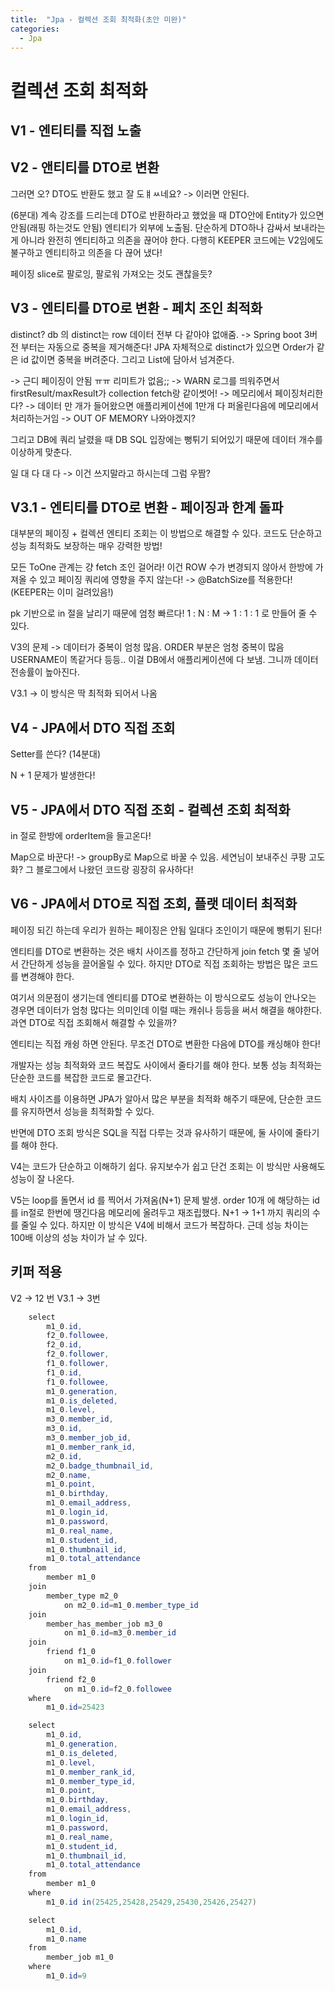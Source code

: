 ```yaml
---
title:  "Jpa - 컬렉션 조회 최적화(초안 미완)"
categories:
  - Jpa
---
```


# 컬렉션 조회 최적화

## V1 - 엔티티를 직접 노출

## V2 - 앤티티를 DTO로 변환
그러면 오? DTO도 반환도 했고 잘 도ㅒㅆ네요? -> 이러면 안된다.

(6분대)
계속 강조를 드리는데 DTO로 반환하라고 했었을 때 DTO안에 Entity가 있으면 안됨(래핑 하는것도 안됨)
엔티티가 외부에 노출됨. 단순하게 DTO하나 감싸서 보내라는게 아니라 완전히 엔티티하고 의존을 끊어야 한다.
다행히 KEEPER 코드에는 V2임에도 불구하고 엔티티하고 의존을 다 끊어 냈다!

페이징 slice로 팔로잉, 팔로워 가져오는 것도 괜찮을듯?


## V3 - 엔티티를 DTO로 변환 - 페치 조인 최적화
distinct?
db 의 distinct는 row 데이터 전부 다 같아야 없애줌. -> Spring boot 3버전 부터는 자동으로 중복을 제거해준다!
JPA 자체적으로 distinct가 있으면 Order가 같은 id 값이면 중복을 버려준다. 그리고 List에 담아서 넘겨준다.

-> 근디 페이징이 안됨 ㅠㅠ
리미트가 없음;; -> WARN 로그를 띄워주면서 firstResult/maxResult가 collection fetch랑 같이썻어! -> 메모리에서 페이징처리한다? -> 데이터 만 개가 들어왔으면 애플리케이션에 1만개 다 퍼올린다음에 메모리에서 처리하는거임 -> OUT OF MEMORY 나와야겠지?

그리고 DB에 쿼리 날렸을 때 DB SQL 입장에는 뻥튀기 되어있기 때문에 데이터 개수를 이상하게 맞춘다.

일 대 다 대 다 -> 이건 쓰지말라고 하시는데 그럼 우짬?

## V3.1 - 엔티티를 DTO로 변환 - 페이징과 한계 돌파
대부분의 페이징 + 컬렉션 엔티티 조회는 이 방법으로 해결할 수 있다. 코드도 단순하고 성능 최적화도 보장하는 매우 강력한 방법!

모든 ToOne 관계는 걍 fetch 조인 걸어라! 이건 ROW 수가 변경되지 않아서 한방에 가져올 수 있고 페이징 쿼리에 영향을 주지 않는다!
-> @BatchSize를 적용한다! (KEEPER는 이미 걸려있음!)

pk 기반으로 in 절을 날리기 때문에 엄청 빠르다!
1 : N : M -> 1 : 1 : 1 로 만들어 줄 수 있다.

V3의 문제 -> 데이터가 중복이 엄청 많음. ORDER 부분은 엄청 중복이 많음 USERNAME이 똑같거다 등등..
이걸 DB에서 애플리케이션에 다 보냄. 그니까 데이터 전송률이 높아진다. 

V3.1 -> 이 방식은 딱 최적화 되어서 나옴

## V4 - JPA에서 DTO 직접 조회
Setter를 쓴다? (14분대)

N + 1 문제가 발생한다!

## V5 - JPA에서 DTO 직접 조회 - 컬렉션 조회 최적화

in 절로 한방에 orderItem을 들고온다!

Map으로 바꾼다! -> groupBy로 Map으로 바꿀 수 있음.
세연님이 보내주신 쿠팡 고도화? 그 블로그에서 나왔던 코드랑 굉장히 유사하다!

## V6 - JPA에서 DTO로 직접 조회, 플랫 데이터 최적화

페이징 되긴 하는데 우리가 원하는 페이징은 안됨 
일대다 조인이기 때문에 뻥튀기 된다!


엔티티를 DTO로 변환하는 것은 배치 사이즈를 정하고 간단하게 join fetch 몇 줄 넣어서 간단하게 성능을 끌어올릴 수 있다.
하지만 DTO로 직접 조회하는 방법은 많은 코드를 변경해야 한다.

여기서 의문점이 생기는데 엔티티를 DTO로 변환하는 이 방식으로도 성능이 안나오는 경우면 데이터가 엄청 많다는 의미인데 이럴 때는 캐쉬나 등등을 써서 해결을 해야한다. 과연 DTO로 직접 조회해서 해결할 수 있을까?

엔티티는 직접 캐슁 하면 안된다. 무조건 DTO로 변환한 다음에 DTO를 캐싱해야 한다!

개발자는 성능 최적화와 코드 복잡도 사이에서 줄타기를 해야 한다. 보통 성능 최적화는 단순한 코드를 복잡한 코드로 몰고간다.

배치 사이즈를 이용하면 JPA가 알아서 많은 부분을 최적화 해주기 때문에, 단순한 코드를 유지하면서 성능을 최적화할 수 있다. 

반면에 DTO 조회 방식은 SQL을 직접 다루는 것과 유사하기 때문에, 둘 사이에 줄타기를 해야 한다.

V4는 코드가 단순하고 이해하기 쉽다. 유지보수가 쉽고 단건 조회는 이 방식만 사용해도 성능이 잘 나온다.

V5는 loop를 돌면서 id 를 찍어서 가져옴(N+1) 문제 발생. order 10개 에 해당하는 id를 in절로 한번에 땡긴다음 메모리에 올려두고
재조립했다. N+1 -> 1+1 까지 쿼리의 수를 줄일 수 있다. 하지만 이 방식은 V4에 비해서 코드가 복잡하다. 근데 성능 차이는 100배 이상의 성능 차이가 날 수 있다.



## 키퍼 적용
V2 -> 12 번
V3.1 -> 3번
~~~java
    select
        m1_0.id,
        f2_0.followee,
        f2_0.id,
        f2_0.follower,
        f1_0.follower,
        f1_0.id,
        f1_0.followee,
        m1_0.generation,
        m1_0.is_deleted,
        m1_0.level,
        m3_0.member_id,
        m3_0.id,
        m3_0.member_job_id,
        m1_0.member_rank_id,
        m2_0.id,
        m2_0.badge_thumbnail_id,
        m2_0.name,
        m1_0.point,
        m1_0.birthday,
        m1_0.email_address,
        m1_0.login_id,
        m1_0.password,
        m1_0.real_name,
        m1_0.student_id,
        m1_0.thumbnail_id,
        m1_0.total_attendance      
    from
        member m1_0      
    join
        member_type m2_0              
            on m2_0.id=m1_0.member_type_id      
    join
        member_has_member_job m3_0              
            on m1_0.id=m3_0.member_id      
    join
        friend f1_0              
            on m1_0.id=f1_0.follower      
    join
        friend f2_0              
            on m1_0.id=f2_0.followee      
    where
        m1_0.id=25423
~~~

~~~java
    select
        m1_0.id,
        m1_0.generation,
        m1_0.is_deleted,
        m1_0.level,
        m1_0.member_rank_id,
        m1_0.member_type_id,
        m1_0.point,
        m1_0.birthday,
        m1_0.email_address,
        m1_0.login_id,
        m1_0.password,
        m1_0.real_name,
        m1_0.student_id,
        m1_0.thumbnail_id,
        m1_0.total_attendance      
    from
        member m1_0      
    where
        m1_0.id in(25425,25428,25429,25430,25426,25427)
~~~

~~~java
    select
        m1_0.id,
        m1_0.name      
    from
        member_job m1_0      
    where
        m1_0.id=9
~~~